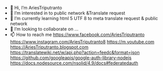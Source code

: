 - 👋 Hi, I’m AriesTriputranto
- 👀 I’m interested in to public network &Translate request
- 🌱 I’m currently learning html 5 UTF 8 to meta translate request & public network
- 💞️ I’m looking to collaborate on ...
- 📫 How to reach me https://www.facebook.com/AriesTriputranto
https://www.instagram.com/AriesTriputranto8
https://m.youtube.com
https://AriesTriputranto.blogspot.com
https://translatewiki.net/w/api.php?action=feedc&format=json
https://github.com/googleapis/google-auth-library-nodejs
https://docs.nodesource.com/nsolid/4.9/docs#federatedauth
<!---
AriesTriputranto/github.com/Docs is a ✨ special ✨ repository because its `README.md` (this file) appears on your GitHub profile.
You can click the Preview link to take a look at your changes.
--->
